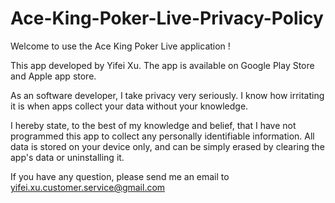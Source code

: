 # Ace-King-Poker-Live-Privacy-Policy

Welcome to use the Ace King Poker Live application !

This app developed by Yifei Xu. The app is available on Google Play Store and Apple app store.

As an software developer, I take privacy very seriously. I know how irritating it is when apps collect your data without your knowledge.

I hereby state, to the best of my knowledge and belief, that I have not programmed this app to collect any personally identifiable information. All data is stored on your device only, and can be simply erased by clearing the app's data or uninstalling it.

If you have any question, please send me an email to yifei.xu.customer.service@gmail.com
